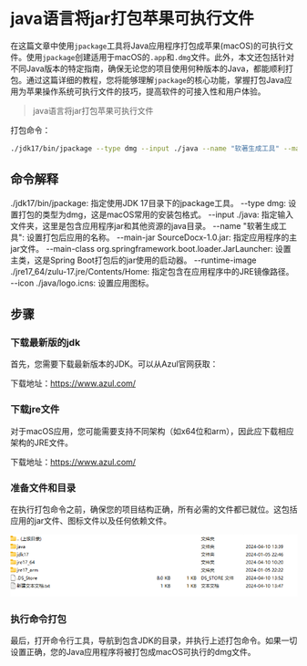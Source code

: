 # java语言将jar打包苹果可执行文件

在这篇文章中使用`jpackage`工具将Java应用程序打包成苹果(macOS)的可执行文件。使用`jpackage`创建适用于macOS的`.app`和`.dmg`文件。此外，本文还包括针对不同Java版本的特定指南，确保无论您的项目使用何种版本的Java，都能顺利打包。通过这篇详细的教程，您将能够理解`jpackage`的核心功能，掌握打包Java应用为苹果操作系统可执行文件的技巧，提高软件的可接入性和用户体验。

> java语言将jar打包苹果可执行文件



打包命令：

```bash
./jdk17/bin/jpackage --type dmg --input ./java --name "软著生成工具" --main-jar SourceDocx-1.0.jar --main-class org.springframework.boot.loader.JarLauncher --runtime-image ./jre17_64/zulu-17.jre/Contents/Home --icon ./java/logo.icns
```

## 命令解释

./jdk17/bin/jpackage: 指定使用JDK 17目录下的jpackage工具。
--type dmg: 设置打包的类型为dmg，这是macOS常用的安装包格式。
--input ./java: 指定输入文件夹，这里是包含应用程序jar和其他资源的java目录。
--name "软著生成工具": 设置打包后应用的名称。
--main-jar SourceDocx-1.0.jar: 指定应用程序的主jar文件。
--main-class org.springframework.boot.loader.JarLauncher: 设置主类，这是Spring Boot打包后的jar使用的启动器。
--runtime-image ./jre17_64/zulu-17.jre/Contents/Home: 指定包含在应用程序中的JRE镜像路径。
--icon ./java/logo.icns: 设置应用图标。


## 步骤

### 下载最新版的jdk

首先，您需要下载最新版本的JDK。可以从Azul官网获取：

下载地址：https://www.azul.com/


### 下载jre文件

对于macOS应用，您可能需要支持不同架构（如x64位和arm），因此应下载相应架构的JRE文件。


下载地址：https://www.azul.com/


### 准备文件和目录

在执行打包命令之前，确保您的项目结构正确，所有必需的文件都已就位。这包括应用的jar文件、图标文件以及任何依赖文件。

![alt text](./image/jar_image.png)


### 执行命令打包

最后，打开命令行工具，导航到包含JDK的目录，并执行上述打包命令。如果一切设置正确，您的Java应用程序将被打包成macOS可执行的dmg文件。